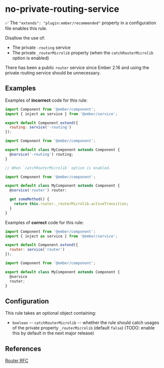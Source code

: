 # no-private-routing-service

:white_check_mark: The `"extends": "plugin:ember/recommended"` property in a configuration file enables this rule.

Disallow the use of:

* The private `-routing` service
* The private `_routerMicrolib` property (when the `catchRouterMicrolib` option is enabled)

There has been a public `router` service since Ember 2.16 and using the private routing service should be unnecessary.

## Examples

Examples of **incorrect** code for this rule:

```javascript
import Component from '@ember/component';
import { inject as service } from '@ember/service';

export default Component.extend({
  routing: service('-routing')
});
```

```javascript
import Component from '@ember/component';

export default class MyComponent extends Component {
  @service('-routing') routing;
}
```

```javascript
// When `catchRouterMicrolib` option is enabled.

import Component from '@ember/component';

export default class MyComponent extends Component {
  @service('router') router;

  get someMethod() {
    return this.router._routerMicrolib.activeTransition;
  }
}
```

Examples of **correct** code for this rule:

```javascript
import Component from '@ember/component';
import { inject as service } from '@ember/service';

export default Component.extend({
  router: service('router')
});
```

```javascript
import Component from '@ember/component';

export default class MyComponent extends Component {
  @service
  router;
}
```

## Configuration

This rule takes an optional object containing:

* `boolean` -- `catchRouterMicrolib` -- whether the rule should catch usages of the private property `_routerMicrolib` (default `false`) (TODO: enable this by default in the next major release)

## References

[Router RFC](https://github.com/emberjs/rfcs/blob/master/text/0095-router-service.md)
